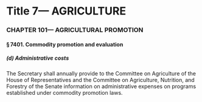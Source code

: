 
# Title 7— AGRICULTURE
### CHAPTER 101— AGRICULTURAL PROMOTION
#### § 7401. Commodity promotion and evaluation
##### (d) Administrative costs

The Secretary shall annually provide to the Committee on Agriculture of the House of Representatives and the Committee on Agriculture, Nutrition, and Forestry of the Senate information on administrative expenses on programs established under commodity promotion laws.
